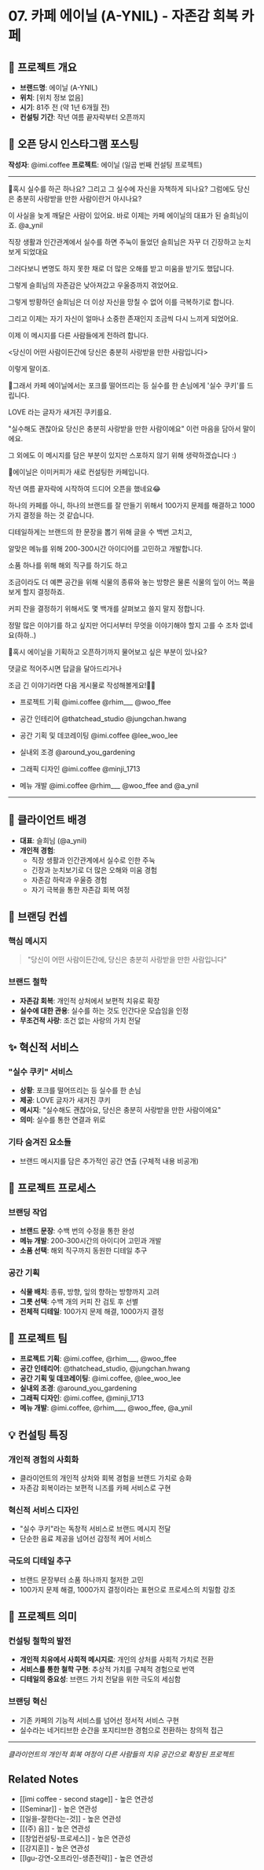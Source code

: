 # 07. 카페 에이닐 (A-YNIL) - 자존감 회복 카페

## 📍 프로젝트 개요
- **브랜드명**: 에이닐 (A-YNIL)
- **위치**: [위치 정보 없음]
- **시기**: 81주 전 (약 1년 6개월 전)
- **컨설팅 기간**: 작년 여름 끝자락부터 오픈까지

## 📝 오픈 당시 인스타그램 포스팅

**작성자**: @imi.coffee
**프로젝트**: 에이닐 (일곱 번째 컨설팅 프로젝트)

---

📝혹시 실수를 하곤 하나요?
그리고 그 실수에 자신을 자책하게 되나요?
그럼에도 당신은 충분히 사랑받을 만한 사람이란거 아시나요?

이 사실을
늦게 깨달은 사람이 있어요.
바로 이제는 카페 에이닐의 대표가 된
슬희님이죠.
@a_ynil

직장 생활과 인간관계에서
실수를 하면 주눅이 들었던 슬희님은
자꾸 더 긴장하고 눈치보게 되었대요

그러다보니
변명도 하지 못한 채로
더 많은 오해를 받고 미움을 받기도 했답니다.

그렇게
슬희님의 자존감은 낮아져갔고
우울증까지 겪었어요.

그렇게 방황하던 슬희님은
더 이상 자신을 망칠 수 없어
이를 극복하기로 합니다.

그리고 이제는
자기 자신이 얼마나 소중한 존재인지
조금씩 다시 느끼게 되었어요.

이제 이 메시지를
다른 사람들에게 전하려 합니다.

<당신이 어떤 사람이든간에
당신은 충분히 사랑받을 만한 사람입니다>

이렇게 말이죠.


📝그래서 카페 에이닐에서는
포크를 떨어뜨리는 등 실수를 한 손님에게
'실수 쿠키'를 드립니다.

LOVE 라는 글자가 새겨진 쿠키를요.

"실수해도 괜찮아요
당신은 충분히 사랑받을 만한 사람이에요"
이런 마음을 담아서 말이에요.

그 외에도
이 메시지를 담은 부분이 있지만
스포하지 않기 위해 생략하겠습니다 :)


📝에이닐은
이미커피가 새로 컨설팅한 카페입니다.

작년 여름 끝자락에 시작하여
드디어 오픈을 했네요😂

하나의 카페를
아니, 하나의 브랜드를
잘 만들기 위해서
100가지 문제를 해결하고
1000가지 결정을 하는 것 같습니다.

디테일하게는
브랜드의 한 문장을 뽑기 위해
글을 수 백번 고치고,

알맞은 메뉴를 위해
200-300시간 아이디어를 고민하고
개발합니다.

소품 하나를 위해
해외 직구를 하기도 하고

조금이라도 더 예쁜 공간을 위해
식물의 종류와 놓는 방향은 물론
식물의 잎이 어느 쪽을 보게 할지 결정하죠.

커피 잔을 결정하기 위해서도
몇 백개를 살펴보고
쓸지 말지 정합니다.


정말 많은 이야기를 하고 싶지만
어디서부터 무엇을 이야기해야 할지
고를 수 조차 없네요(하하..)


📝혹시 에이닐을 기획하고 오픈하기까지
물어보고 싶은 부분이 있나요?

댓글로 적어주시면
답글을 달아드리거나

조금 긴 이야기라면
다음 게시물로 작성해볼게요!🙋‍♂️


- 프로젝트 기획
@imi.coffee
@rhim___
@woo_ffee

- 공간 인테리어
@thatchead_studio
@jungchan.hwang

- 공간 기획 및 데코레이팅
@imi.coffee
@lee_woo_lee

- 실내외 조경
@around_you_gardening

- 그래픽 디자인
@imi.coffee
@minji_1713

- 메뉴 개발
@imi.coffee
@rhim___
@woo_ffee
and @a_ynil

---

## 👤 클라이언트 배경
- **대표**: 슬희님 (@a_ynil)
- **개인적 경험**:
  - 직장 생활과 인간관계에서 실수로 인한 주눅
  - 긴장과 눈치보기로 더 많은 오해와 미움 경험
  - 자존감 하락과 우울증 경험
  - 자기 극복을 통한 자존감 회복 여정

## 🎯 브랜딩 컨셉
### 핵심 메시지
> "당신이 어떤 사람이든간에, 당신은 충분히 사랑받을 만한 사람입니다"

### 브랜드 철학
- **자존감 회복**: 개인적 상처에서 보편적 치유로 확장
- **실수에 대한 관용**: 실수를 하는 것도 인간다운 모습임을 인정
- **무조건적 사랑**: 조건 없는 사랑의 가치 전달

## ✨ 혁신적 서비스
### "실수 쿠키" 서비스
- **상황**: 포크를 떨어뜨리는 등 실수를 한 손님
- **제공**: LOVE 글자가 새겨진 쿠키
- **메시지**: "실수해도 괜찮아요, 당신은 충분히 사랑받을 만한 사람이에요"
- **의미**: 실수를 통한 연결과 위로

### 기타 숨겨진 요소들
- 브랜드 메시지를 담은 추가적인 공간 연출 (구체적 내용 비공개)

## 🔧 프로젝트 프로세스
### 브랜딩 작업
- **브랜드 문장**: 수백 번의 수정을 통한 완성
- **메뉴 개발**: 200-300시간의 아이디어 고민과 개발
- **소품 선택**: 해외 직구까지 동원한 디테일 추구

### 공간 기획
- **식물 배치**: 종류, 방향, 잎의 향하는 방향까지 고려
- **그릇 선택**: 수백 개의 커피 잔 검토 후 선별
- **전체적 디테일**: 100가지 문제 해결, 1000가지 결정

## 👥 프로젝트 팀
- **프로젝트 기획**: @imi.coffee, @rhim___, @woo_ffee
- **공간 인테리어**: @thatchead_studio, @jungchan.hwang
- **공간 기획 및 데코레이팅**: @imi.coffee, @lee_woo_lee
- **실내외 조경**: @around_you_gardening
- **그래픽 디자인**: @imi.coffee, @minji_1713
- **메뉴 개발**: @imi.coffee, @rhim___, @woo_ffee, @a_ynil

## 💡 컨설팅 특징
### 개인적 경험의 사회화
- 클라이언트의 개인적 상처와 회복 경험을 브랜드 가치로 승화
- 자존감 회복이라는 보편적 니즈를 카페 서비스로 구현

### 혁신적 서비스 디자인
- "실수 쿠키"라는 독창적 서비스로 브랜드 메시지 전달
- 단순한 음료 제공을 넘어선 감정적 케어 서비스

### 극도의 디테일 추구
- 브랜드 문장부터 소품 하나까지 철저한 고민
- 100가지 문제 해결, 1000가지 결정이라는 표현으로 프로세스의 치밀함 강조

## 🌟 프로젝트 의미
### 컨설팅 철학의 발전
- **개인적 치유에서 사회적 메시지로**: 개인의 상처를 사회적 가치로 전환
- **서비스를 통한 철학 구현**: 추상적 가치를 구체적 경험으로 번역
- **디테일의 중요성**: 브랜드 가치 전달을 위한 극도의 세심함

### 브랜딩 혁신
- 기존 카페의 기능적 서비스를 넘어선 정서적 서비스 구현
- 실수라는 네거티브한 순간을 포지티브한 경험으로 전환하는 창의적 접근

---
*클라이언트의 개인적 회복 여정이 다른 사람들의 치유 공간으로 확장된 프로젝트*

## Related Notes
- [[imi coffee - second stage]] - 높은 연관성
- [[Seminar]] - 높은 연관성
- [[일을-잘한다는-것]] - 높은 연관성
- [[(주) 음]] - 높은 연관성
- [[창업컨설팅-프로세스]] - 높은 연관성
- [[강지훈]] - 높은 연관성
- [[lgu-강연-오프라인-생존전략]] - 높은 연관성
